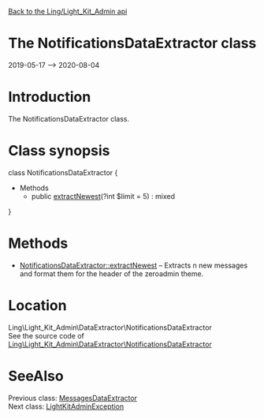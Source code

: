[Back to the Ling/Light_Kit_Admin api](https://github.com/lingtalfi/Light_Kit_Admin/blob/master/doc/api/Ling/Light_Kit_Admin.md)



The NotificationsDataExtractor class
================
2019-05-17 --> 2020-08-04






Introduction
============

The NotificationsDataExtractor class.



Class synopsis
==============


class <span class="pl-k">NotificationsDataExtractor</span>  {

- Methods
    - public [extractNewest](https://github.com/lingtalfi/Light_Kit_Admin/blob/master/doc/api/Ling/Light_Kit_Admin/DataExtractor/NotificationsDataExtractor/extractNewest.md)(?int $limit = 5) : mixed

}






Methods
==============

- [NotificationsDataExtractor::extractNewest](https://github.com/lingtalfi/Light_Kit_Admin/blob/master/doc/api/Ling/Light_Kit_Admin/DataExtractor/NotificationsDataExtractor/extractNewest.md) &ndash; Extracts n new messages and format them for the header of the zeroadmin theme.





Location
=============
Ling\Light_Kit_Admin\DataExtractor\NotificationsDataExtractor<br>
See the source code of [Ling\Light_Kit_Admin\DataExtractor\NotificationsDataExtractor](https://github.com/lingtalfi/Light_Kit_Admin/blob/master/DataExtractor/NotificationsDataExtractor.php)



SeeAlso
==============
Previous class: [MessagesDataExtractor](https://github.com/lingtalfi/Light_Kit_Admin/blob/master/doc/api/Ling/Light_Kit_Admin/DataExtractor/MessagesDataExtractor.md)<br>Next class: [LightKitAdminException](https://github.com/lingtalfi/Light_Kit_Admin/blob/master/doc/api/Ling/Light_Kit_Admin/Exception/LightKitAdminException.md)<br>
